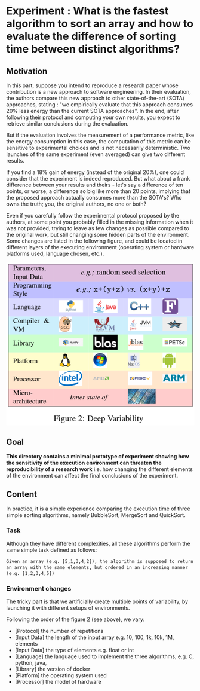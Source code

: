 # Experiment : What is the fastest algorithm to sort an array and how to evaluate the difference of sorting time between distinct algorithms?


## Motivation

In this part, suppose you intend to reproduce a research paper whose contribution is a new approach to software engineering.
In their evaluation, the authors compare this new approach to other state-of-the-art (SOTA) approaches, stating : "we empirically evaluate that this approach consumes 20% less energy than the current SOTA approaches".
In the end, after following their protocol and computing your own results, you expect to retrieve similar conclusions during the evaluation.
 
But if the evaluation involves the measurement of a performance metric, like the energy consumption in this case, the computation of this metric can be sensitive to experimental choices and is not necessarily deterministic.
Two launches of the same experiment (even averaged) can give two different results. 

If you find a 18% gain of energy (instead of the original 20%), one could consider that the experiment is indeed reproduced.
But what about a frank difference between your results and theirs - let's say a difference of ten points, or worse, a difference so big like more than 20 points, implying that the proposed approach actually consumes more than the SOTA's? 
Who owns the truth; you, the original authors, no one or both?

Even if you carefully follow the experimental protocol proposed by the authors, at some point you probably filled in the missing information when it was not provided, trying to leave as few changes as possible compared to the original work, but still changing some hidden parts of the environment.
Some changes are listed in the following figure, and could be located in different layers of the executing environment (operating system or hardware platforms used, language chosen, etc.).

![deep_var](../../figures/figure_deep_var.png)

## Goal

**This directory contains a minimal prototype of experiment showing how the sensitivity of the execution environment can threaten the reproducibility of a research work** i.e. how changing the different elements of the environment can affect the final conclusions of the experiment.

## Content

In practice, it is a simple experience comparing the execution time of three simple sorting algorithms, namely BubbleSort, MergeSort and QuickSort.

### Task

Although they have different complexities, all these algorithms perform the same simple task defined as follows:

```
Given an array (e.g. [5,1,3,4,2]), the algorithm is supposed to return an array with the same elements, but ordered in an increasing manner (e.g. [1,2,3,4,5])
```

### Environment changes

The tricky part is that we artificially create multiple points of variability, by launching it with different setups of environments.

Following the order of the figure 2 (see above), we vary:
- [Protocol] the number of repetitions
- [Input Data] the length of the input array e.g. 10, 100, 1k, 10k, 1M,  elements
- [Input Data] the type of elements e.g. float or int
- [Language] the language used to implement the three algorithms, e.g. C, python, java,
- [Library] the version of docker
- [Platform] the operating system used
- [Processor] the model of hardware






